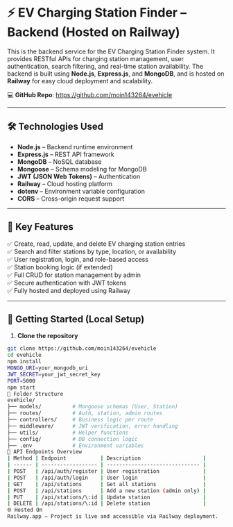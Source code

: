 # ⚡ EV Charging Station Finder – Backend (Hosted on Railway)

This is the backend service for the EV Charging Station Finder system. It provides RESTful APIs for charging station management, user authentication, search filtering, and real-time station availability. The backend is built using **Node.js**, **Express.js**, and **MongoDB**, and is hosted on **Railway** for easy cloud deployment and scalability.

💻 **GitHub Repo**: https://github.com/moin143264/evehicle

---

## 🛠️ Technologies Used

- **Node.js** – Backend runtime environment  
- **Express.js** – REST API framework  
- **MongoDB** – NoSQL database  
- **Mongoose** – Schema modeling for MongoDB  
- **JWT (JSON Web Tokens)** – Authentication  
- **Railway** – Cloud hosting platform  
- **dotenv** – Environment variable configuration  
- **CORS** – Cross-origin request support

---

## 📂 Key Features

✅ Create, read, update, and delete EV charging station entries  
✅ Search and filter stations by type, location, or availability  
✅ User registration, login, and role-based access  
✅ Station booking logic (if extended)  
✅ Full CRUD for station management by admin  
✅ Secure authentication with JWT tokens  
✅ Fully hosted and deployed using Railway

---

## 🚀 Getting Started (Local Setup)

1. **Clone the repository**
```bash
git clone https://github.com/moin143264/evehicle
cd evehicle
npm install
MONGO_URI=your_mongodb_uri
JWT_SECRET=your_jwt_secret_key
PORT=5000
npm start
📁 Folder Structure
evehicle/
├── models/          # Mongoose schemas (User, Station)
├── routes/          # Auth, station, admin routes
├── controllers/     # Business logic per route
├── middleware/      # JWT verification, error handling
├── utils/           # Helper functions
├── config/          # DB connection logic
├── .env             # Environment variables
🔐 API Endpoints Overview
| Method | Endpoint           | Description                    |
| ------ | ------------------ | ------------------------------ |
| POST   | /api/auth/register | User registration              |
| POST   | /api/auth/login    | User login                     |
| GET    | /api/stations      | Get all stations               |
| POST   | /api/stations      | Add a new station (admin only) |
| PUT    | /api/stations/\:id | Update station                 |
| DELETE | /api/stations/\:id | Delete station                 |
🌐 Hosted On
Railway.app – Project is live and accessible via Railway deployment.

